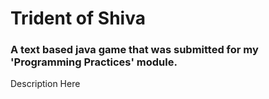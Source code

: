 # Trident of Shiva
### A text based java game that was submitted for my 'Programming Practices' module.

Description Here
